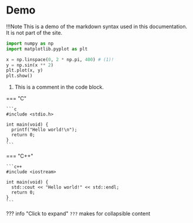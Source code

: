 # Demo


!!!Note
    This is a demo of the markdown syntax used in this documentation. It is not
    part of the site.

```python linenums="1"  title="my_file.py"
import numpy as np
import matplotlib.pyplot as plt

x = np.linspace(0, 2 * np.pi, 400) # (1)!
y = np.sin(x ** 2)
plt.plot(x, y)
plt.show()
```

1. This is a comment in the code block.

=== "C"

    ```c
    #include <stdio.h>

    int main(void) {
      printf("Hello world!\n");
      return 0;
    }
    ```

=== "C++"

    ```c++
    #include <iostream>

    int main(void) {
      std::cout << "Hello world!" << std::endl;
      return 0;
    }
    ```



??? info "Click to expand"
    `???` makes for collapsible content

